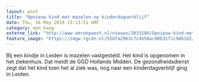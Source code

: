 ```yaml
---
layout: post
title: "Opnieuw kind met mazelen op kinderdagverblijf"
date: Thu, 16 May 2019 13:13:51 GMT
category: den_haag
externe_link: "http://www.omroepwest.nl/nieuws/3833186/Opnieuw-kind-met-mazelen-op-kinderdagverblijf"
feature_image: "https://imgw.rgcdn.nl/55bfa2963c7c4e58ac00b3171c9db3d2/opener/3820625.jpg"
---
```


Bij een kindje in Leiden is mazelen vastgesteld. Het kind is opgenomen in het ziekenhuis. Dat meldt de GGD Hollands Midden. De gezondheidsdienst zegt dat het kind toen het al ziek was, nog naar een kinderdagverblijf ging in Leiden.
